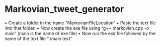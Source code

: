 # Markovian_tweet_generator
•	Create a folder in the name “MarkovianFileLocation” 
•	Paste the text file into that folder. 
•	Now create the exe file using “g++ markovian.cpp -o main” (main is the name of exe file)
•	Now run the exe file followed by the name of the text file “./main text”
